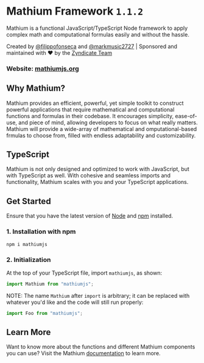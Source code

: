 # Mathium Framework `1.1.2`

Mathium is a functional JavaScript/TypeScript Node framework to apply complex math and computational formulas easily and without the hassle.

Created by [@filippofonseca](https://twitter.com/FilippoFonseca) and [@markmusic2727](https://twitter.com/markmusic2727) | Sponsored and maintained with ❤️ by the [Zyndicate Team](https://www.zyndicate.app/)

### Website: [mathiumjs.org](https://mathiumjs.surge.sh)

## Why Mathium?

Mathium provides an efficient, powerful, yet simple toolkit to construct powerful applications that require mathematical and computational functions and formulas in their codebase. It encourages simplicity, ease-of-use, and piece of mind, allowing developers to focus on what really matters. Mathium will provide a wide-array of mathematical and omputational-based frmulas to choose from, filled with endless adaptability and customizability.

## TypeScript

Mathium is not only designed and optimized to work with JavaScript, but with TypeScript as well. With cohesive and seamless imports and functionality, Mathium scales with you and your TypeScript applications.

## Get Started

Ensure that you have the latest version of [Node](https://nodejs.org/en/) and [npm](https://npmjs.org) installed.

### 1. Installation with npm

```
npm i mathiumjs
```

### 2. Initialization

At the top of your TypeScript file, import `mathiumjs`, as shown:

```ts
import Mathium from "mathiumjs";
```

NOTE: The name `Mathium` after `import` is arbitrary; it can be replaced with whatever you'd like and the code will still run properly:

```ts
import Foo from "mathiumjs";
```

## Learn More

Want to know more about the functions and different Mathium components you can use? Visit the Mathium [documentation](https://mathiumjs.surge.sh/docs/) to learn more.
